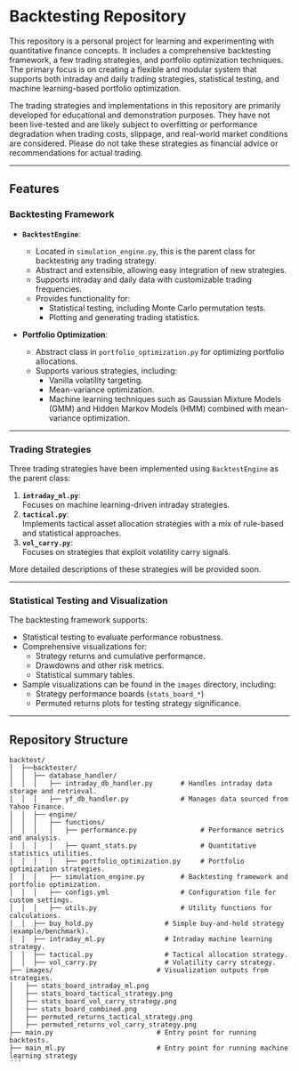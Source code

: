 # Backtesting Repository

This repository is a personal project for learning and experimenting with quantitative finance concepts. It includes a comprehensive backtesting framework, a few trading strategies, and portfolio optimization techniques. The primary focus is on creating a flexible and modular system that supports both intraday and daily trading strategies, statistical testing, and machine learning-based portfolio optimization.

The trading strategies and implementations in this repository are primarily developed 
for educational and demonstration purposes. They have not been live-tested and are 
likely subject to overfitting or performance degradation when trading costs, slippage, and real-world market conditions are considered. 
Please do not take these strategies as financial advice or recommendations for actual trading.

---

## Features

### **Backtesting Framework**
- **`BacktestEngine`**:  
  - Located in `simulation_engine.py`, this is the parent class for backtesting any trading strategy.  
  - Abstract and extensible, allowing easy integration of new strategies.  
  - Supports intraday and daily data with customizable trading frequencies.  
  - Provides functionality for:
    - Statistical testing, including Monte Carlo permutation tests.
    - Plotting and generating trading statistics.

- **Portfolio Optimization**:
  - Abstract class in `portfolio_optimization.py` for optimizing portfolio allocations.  
  - Supports various strategies, including:
    - Vanilla volatility targeting.
    - Mean-variance optimization.
    - Machine learning techniques such as Gaussian Mixture Models (GMM) and Hidden Markov Models (HMM) combined with mean-variance optimization.

---

### **Trading Strategies**
Three trading strategies have been implemented using `BacktestEngine` as the parent class:
1. **`intraday_ml.py`**:  
   Focuses on machine learning-driven intraday strategies.
2. **`tactical.py`**:  
   Implements tactical asset allocation strategies with a mix of rule-based and statistical approaches.
3. **`vol_carry.py`**:  
   Focuses on strategies that exploit volatility carry signals.

More detailed descriptions of these strategies will be provided soon.

---

### **Statistical Testing and Visualization**
The backtesting framework supports:
- Statistical testing to evaluate performance robustness.
- Comprehensive visualizations for:
  - Strategy returns and cumulative performance.
  - Drawdowns and other risk metrics.
  - Statistical summary tables.
- Sample visualizations can be found in the `images` directory, including:
  - Strategy performance boards (`stats_board_*`)
  - Permuted returns plots for testing strategy significance.

---

## Repository Structure


```console
backtest/
│  ├──backtester/
│  │  ├── database_handler/              
│  │  │   ├── intraday_db_handler.py       # Handles intraday data storage and retrieval.
│  │  │   ├── yf_db_handler.py             # Manages data sourced from Yahoo Finance.
│  │  ├── engine/
│  │  │   ├── functions/        
│  │  │   │   ├── performance.py                # Performance metrics and analysis.
│  │  │   │   ├── quant_stats.py                # Quantitative statistics utilities.
│  │  │   │   ├── portfolio_optimization.py     # Portfolio optimization strategies.
│  │  │   ├── simulation_engine.py         # Backtesting framework and portfolio optimization.
│  │  │   ├── configs.yml                  # Configuration file for custom settings.
│  │  │   ├── utils.py                     # Utility functions for calculations.
│  │  ├── buy_hold.py                  # Simple buy-and-hold strategy (example/benchmark).
│  │  ├── intraday_ml.py               # Intraday machine learning strategy.
│  │  ├── tactical.py                  # Tactical allocation strategy.
│  │  ├── vol_carry.py                 # Volatility carry strategy.
├── images/                          # Visualization outputs from strategies.
│   ├── stats_board_intraday_ml.png
│   ├── stats_board_tactical_strategy.png
│   ├── stats_board_vol_carry_strategy.png
│   ├── stats_board_combined.png
│   ├── permuted_returns_tactical_strategy.png
│   ├── permuted_returns_vol_carry_strategy.png
├── main.py                          # Entry point for running backtests.
├── main_ml.py                       # Entry point for running machine learning strategy
´´´
